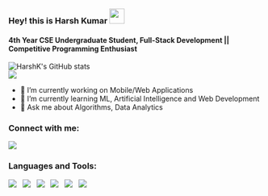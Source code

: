 ### Hey! this is Harsh Kumar <img src="https://raw.githubusercontent.com/MartinHeinz/MartinHeinz/master/wave.gif" width="30px">
#### 4th Year CSE Undergraduate Student, Full-Stack Development || Competitive Programming Enthusiast

![HarshK's GitHub stats](https://github-readme-stats.vercel.app/api?username=HarshaK47&show_icons=true&theme=dracula)<br/>
<img src="https://github-readme-stats.vercel.app/api/top-langs/?username=HarshaK47&layout=compact&count_private=true&show_icons=true&theme=algolia&include_all_commits=true" />

- 🔭 I’m currently working on Mobile/Web Applications
- 🌱 I’m currently learning ML, Artificial Intelligence and Web Development
- 💬 Ask me about Algorithms, Data Analytics
### Connect with me:

<a href="https://github.com/HarshaK47/"><img src="https://img.icons8.com/fluent/48/000000/github.png"/></a>
### Languages and Tools:
<img src="https://img.icons8.com/color/48/000000/c-plus-plus-logo.png"/> &nbsp; <img src="https://img.icons8.com/color/48/000000/c-programming.png"/> &nbsp; <img src="https://img.icons8.com/color/48/000000/python.png"/> &nbsp; <img src="https://img.icons8.com/color/48/000000/html-5.png"/> &nbsp; <img src="https://img.icons8.com/color/48/000000/css3.png"/> &nbsp; <img src="https://img.icons8.com/color/48/000000/javascript.png"/>

